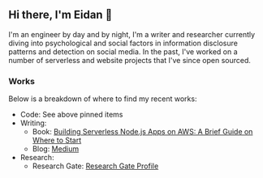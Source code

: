 ## Hi there, I'm Eidan 👋

I'm an engineer by day and by night, I'm a writer and researcher currently diving into psychological and social factors in information disclosure patterns and detection on social media. In the past, I've worked on a number of serverless and website projects that I've since open sourced. 

### Works
Below is a breakdown of where to find my recent works:
<ul>
  <li>Code: See above pinned items</li>
  <li>
    Writing:
    <ul>
      <li>
        Book:  <a href="https://www.amazon.com/Building-Serverless-Node-js-Apps-AWS/dp/B08RSTS491/ref=sr_1_1?keywords=eidan+rosado&qid=1639178047&sr=8-1">Building Serverless Node.js Apps on AWS: A Brief Guide on Where to Start</a>
      </li>
      <li>Blog: <a href="https://medium.com/@eidanrosado">Medium</a></li>
    </ul>
  </li>
  <li>
    Research:
    <ul>
      <li>
        Research Gate: <a href="https://www.researchgate.net/profile/Eidan-Rosado">Research Gate Profile</a>
      </li>
    </ul>
  </li>
</ul>

<!--
**EdyVision/EdyVision** is a ✨ _special_ ✨ repository because its `README.md` (this file) appears on your GitHub profile.

Here are some ideas to get you started:

- 🔭 I’m currently working on ...
- 🌱 I’m currently learning ...
- 👯 I’m looking to collaborate on ...
- 🤔 I’m looking for help with ...
- 💬 Ask me about ...
- 📫 How to reach me: ...
- 😄 Pronouns: ...
- ⚡ Fun fact: ...
-->
